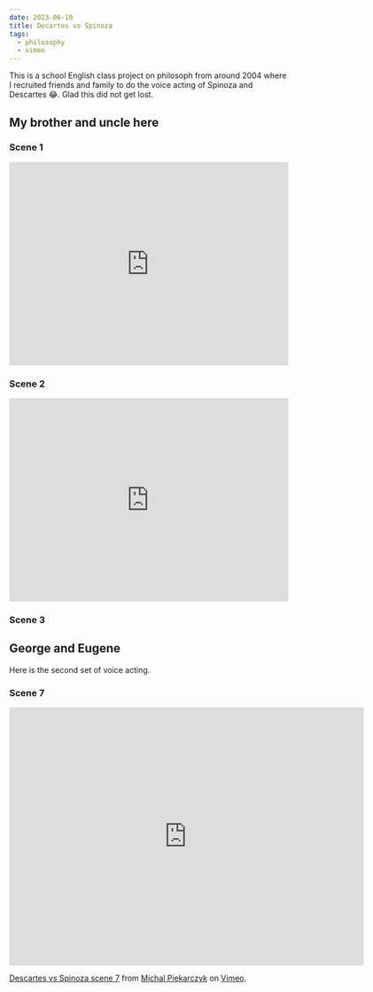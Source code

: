 ```yaml
---
date: 2023-06-10
title: Decartes vs Spinoza
tags:
  - philosophy
  - vimeo
---
```


This is a school English class project on philosoph from around 2004 where I recruited friends and family to do the voice acting of Spinoza and Descartes 😂. Glad this did not get lost.

## My brother and uncle here

### Scene 1
<div style="padding:72.81% 0 0 0;position:relative;"><iframe src="https://player.vimeo.com/video/835025560?badge=0&amp;autopause=0&amp;player_id=0&amp;app_id=58479" frameborder="0" allow="autoplay; fullscreen; picture-in-picture" allowfullscreen style="position:absolute;top:0;left:0;width:100%;height:100%;" title="Descartes vs Spinoza scene1a"></iframe></div><script src="https://player.vimeo.com/api/player.js"></script>

### Scene 2
<div style="padding:72.81% 0 0 0;position:relative;"><iframe src="https://player.vimeo.com/video/835025567?badge=0&amp;autopause=0&amp;player_id=0&amp;app_id=58479" frameborder="0" allow="autoplay; fullscreen; picture-in-picture" allowfullscreen style="position:absolute;top:0;left:0;width:100%;height:100%;" title="Descartes vs Spinoza scene2"></iframe></div><script src="https://player.vimeo.com/api/player.js"></script>

### Scene 3


## George and Eugene
Here is the second set of voice acting.

### Scene 7

<iframe src="https://player.vimeo.com/video/835015780?h=55f412b60f" width="640" height="466" frameborder="0" allow="autoplay; fullscreen; picture-in-picture" allowfullscreen></iframe>
<p><a href="https://vimeo.com/835015780">Descartes vs Spinoza scene 7</a> from <a href="https://vimeo.com/user126241824">Michal Piekarczyk</a> on <a href="https://vimeo.com">Vimeo</a>.</p>



